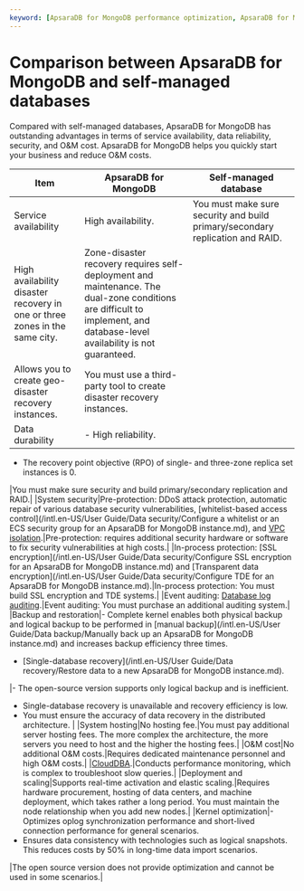 ```yaml
---
keyword: [ApsaraDB for MongoDB performance optimization, ApsaraDB for MongoDB benefits]
---
```


# Comparison between ApsaraDB for MongoDB and self-managed databases

Compared with self-managed databases, ApsaraDB for MongoDB has outstanding advantages in terms of service availability, data reliability, security, and O&M cost. ApsaraDB for MongoDB helps you quickly start your business and reduce O&M costs.

|Item|ApsaraDB for MongoDB|Self-managed database|
|----|--------------------|---------------------|
|Service availability|High availability.|You must make sure security and build primary/secondary replication and RAID.|
|High availability disaster recovery in one or three zones in the same city.|Zone-disaster recovery requires self-deployment and maintenance. The dual-zone conditions are difficult to implement, and database-level availability is not guaranteed.|
|Allows you to create geo-disaster recovery instances.|You must use a third-party tool to create disaster recovery instances.|
|Data durability|-   High reliability.
-   The recovery point objective \(RPO\) of single- and three-zone replica set instances is 0.

|You must make sure security and build primary/secondary replication and RAID.|
|System security|Pre-protection: DDoS attack protection, automatic repair of various database security vulnerabilities, [whitelist-based access control](/intl.en-US/User Guide/Data security/Configure a whitelist or an ECS security group for an ApsaraDB for MongoDB instance.md), and [VPC isolation]().|Pre-protection: requires additional security hardware or software to fix security vulnerabilities at high costs.|
|In-process protection: [SSL encryption](/intl.en-US/User Guide/Data security/Configure SSL encryption for an ApsaraDB for MongoDB instance.md) and [Transparent data encryption](/intl.en-US/User Guide/Data security/Configure TDE for an ApsaraDB for MongoDB instance.md).|In-process protection: You must build SSL encryption and TDE systems.|
|Event auditing: [Database log auditing]().|Event auditing: You must purchase an additional auditing system.|
|Backup and restoration|-   Complete kernel enables both physical backup and logical backup to be performed in [manual backup](/intl.en-US/User Guide/Data backup/Manually back up an ApsaraDB for MongoDB instance.md) and increases backup efficiency three times.
-   [Single-database recovery](/intl.en-US/User Guide/Data recovery/Restore data to a new ApsaraDB for MongoDB instance.md).

|-   The open-source version supports only logical backup and is inefficient.
-   Single-database recovery is unavailable and recovery efficiency is low.
-   You must ensure the accuracy of data recovery in the distributed architecture. |
|System hosting|No hosting fee.|You must pay additional server hosting fees. The more complex the architecture, the more servers you need to host and the higher the hosting fees.|
|O&M cost|No additional O&M costs.|Requires dedicated maintenance personnel and high O&M costs.|
|[CloudDBA]().|Conducts performance monitoring, which is complex to troubleshoot slow queries.|
|Deployment and scaling|Supports real-time activation and elastic scaling.|Requires hardware procurement, hosting of data centers, and machine deployment, which takes rather a long period. You must maintain the node relationship when you add new nodes.|
|Kernel optimization|-   Optimizes oplog synchronization performance and short-lived connection performance for general scenarios.
-   Ensures data consistency with technologies such as logical snapshots. This reduces costs by 50% in long-time data import scenarios.


|The open source version does not provide optimization and cannot be used in some scenarios.|


